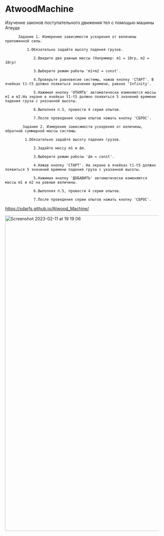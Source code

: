 # AtwoodMachine
 Изучение законов поступательного движения тел с помощью машины Атвуда 
 
          Задание 1. Измерение зависимости ускорения от величины приложенной силы.
          
              1.Обязательно задайте высоту падения грузов.
              
                 2.Введите две равные массы (Например: m1 = 10гр, m2 = 10гр)
                 
                 3.Выберите режим работы 'm1+m2 = const'.
                 
                 4.Проверьте равновесие системы, нажав кнопку 'СТАРТ'. В ячейках t1-t5 должно появиться значение времени, равное 'Infinity'.
                 
                 5.Нажимая кнопку 'ОТНЯТЬ' автоматически изменяются массы m1 и m2.На экране в ячейках t1-t5 должно появиться 5 значений времени падения груза с указанной высоты.
                 
                 6.Выполняя п.5, провести 4 серии опытов.
                 
                 7.После проведения серии опытов нажать кнопку 'СБРОС'.
                 
            Задание 2. Измерение зависимости ускорения от величины, обратной суммарной массы системы.
            
             1.Обязательно задайте высоту падения грузов.
             
                 2.Задайте массу m1 и Δm.
                 
                 3.Выберите режим работы 'Δm = const'.
                 
                 4.Нажав кнопку 'СТАРТ'. На экране в ячейках t1-t5 должно появиться 5 значений времени падения груза с указанной высоты.
                 
                 5.Нажимая кнопку 'ДОБАВИТЬ' автоматически изменяются массы m1 и m2 на равные величины.
                 
                 6.Выполняя п.5, провести 4 серии опытов.
                 
                 7.После проведения серии опытов нажать кнопку 'СБРОС'.
                 
                 
                 
https://sdarfs.github.io/Atwood_Machine/




<img width="1031" alt="Screenshot 2023-02-11 at 19 19 06" src="https://user-images.githubusercontent.com/90207373/218257586-f78cfd1a-6996-4b85-a91d-9a9eda7dd005.png">


